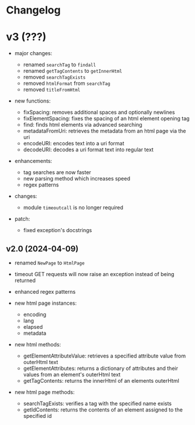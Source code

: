 # Changelog

# v3 (???)
- major changes:
  - renamed `searchTag` to `findall`
  - renamed `getTagContents` to `getInnerHtml`
  - removed `searchTagExists`
  - removed `htmlFormat` from `searchTag`
  - removed `titleFromHtml`

- new functions:
  - fixSpacing: removes additional spaces and optionally newlines
  - fixElementSpacing: fixes the spacing of an html element opening tag
  - find: finds html elements via advanced searching
  - metadataFromUri: retrieves the metadata from an html page via the uri
  - encodeURI: encodes text into a uri format
  - decodeURI: decodes a uri format text into regular text

- enhancements:
  - tag searches are now faster
  - new parsing method which increases speed
  - regex patterns

- changes:
  - module `timeoutcall` is no longer required

- patch:
  - fixed exception's docstrings

## v2.0 (2024-04-09)
- renamed `NewPage` to `HtmlPage`
- timeout GET requests will now raise an exception instead of being returned
- enhanced regex patterns

- new html page instances:
  - encoding
  - lang
  - elapsed
  - metadata

- new html methods:
  - getElementAttributeValue: retrieves a specified attribute value from outerHtml text
  - getElementAttributes: returns a dictionary of attributes and their values from an element's outerHtml text
  - getTagContents: returns the innerHtml of an elements outerHtml

- new html page methods:
  - searchTagExists: verifies a tag with the specified name exists
  - getIdContents: returns the contents of an element assigned to the specified id